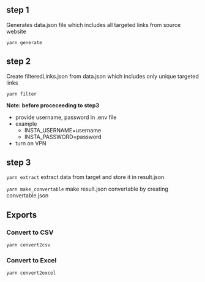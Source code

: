 
## step 1 

Generates data.json file which includes all targeted links from source website

`yarn generate`

## step 2

Create filteredLinks.json from data.json which includes only unique targeted links

`yarn filter`

**Note: before proceceeding to step3**
- provide username, password in .env file
- example 
  - INSTA_USERNAME=username
  - INSTA_PASSWORD=password
- turn on VPN
## step 3


`yarn extract`
extract data from target and store it in result.json

`yarn make_convertable`
make result.json convertable by creating convertable.json

## Exports

### Convert to CSV
`yarn convert2csv`

### Convert to Excel
`yarn convert2excel`

